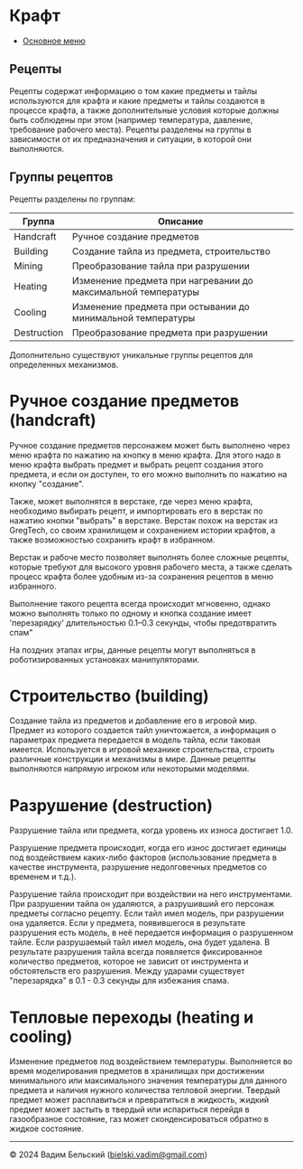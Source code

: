 # Крафт

- [Основное меню](../README.md)

## Рецепты

Рецепты содержат информацию о том какие предметы и тайлы используются для крафта и какие предметы и тайлы создаются в процессе крафта, а также дополнительные условия которые должны быть соблюдены при этом (например температура, давление, требование рабочего места). Рецепты разделены на группы в зависимости от их предназначения и ситуации, в которой они выполняются.

## Группы рецептов 

Рецепты разделены по группам:

| Группа      | Описание                                                      |
| ----------- | ------------------------------------------------------------- |
| Handcraft   | Ручное создание предметов                                     |
| Building    | Создание тайла из предмета, строительство                     |
| Mining      | Преобразование тайла при разрушении                           |
| Heating     | Изменение предмета при нагревании до максимальной температуры |
| Cooling     | Изменение предмета при остывании до минимальной температуры   |
| Destruction | Преобразование предмета при разрушении                        |

Дополнительно существуют уникальные группы рецептов для определенных механизмов.

# Ручное создание предметов (handcraft)

Ручное создание предметов персонажем может быть выполнено через меню крафта по нажатию на кнопку в меню крафта. Для этого надо в меню крафта выбрать предмет и выбрать рецепт создания этого предмета, и если он доступен, то его можно выполнить по нажатию на кнопку "создание".

Также,  может выполнятся в верстаке, где через меню крафта, необходимо выбирать рецепт, и импортировать его в верстак по нажатию кнопки "выбрать" в верстаке. Верстак похож на верстак из GregTech, со своим хранилищем и сохранением истории крафтов, а также возможностью сохранить крафт в избранном.

Верстак и рабоче место позволяет выполнять более сложные рецепты, которые требуют для высокого уровня рабочего места, а также сделать процесс крафта более удобным из-за сохранения рецептов в меню избранного.

Выполнение такого рецепта всегда происходит мгновенно, однако можно выполнять только по одному и кнопка создание имеет 'перезарядку' длительностью 0.1–0.3 секунды, чтобы предотвратить спам"

На поздних этапах игры, данные рецепты могут выполняться в роботизированных установках манипуляторами.

# Строительство (building)

Создание тайла из предметов и добавление его в игровой мир. Предмет из которого создается тайл уничтожается, а информация о параметрах предмета передается в модель тайла, если таковая имеется.  Используется в игровой механике строительства, строить различные конструкции и механизмы в мире. Данные рецепты выполняются напрямую игроком или некоторыми моделями.

# Разрушение (destruction)

Разрушение тайла или предмета, когда уровень их износа достигает 1.0. 

Разрушение предмета происходит, когда его износ достигает единицы под воздействием каких-либо факторов (использование предмета в качестве инструмента, разрушение недолговечных предметов со временем и т.д.).

Разрушение тайла происходит при воздействии на него инструментами. При разрушении тайла он удаляются, а разрушивший его персонаж предметы согласно рецепту. Если тайл имел модель, при разрушении она удаляется. Если у предмета, появившегося в результате разрушения есть модель, в неё передается информация о разрушенном тайле. Если разрушаемый тайл имел модель, она будет удалена. В результате разрушения тайла всегда появляется фиксированное количество предметов, которое не зависит от инструмента и обстоятельств его разрушения. Между ударами существует "перезарядка" в 0.1 - 0.3 секунды для избежания спама.

# Тепловые переходы (heating и cooling)

Изменение предметов под воздействием температуры. Выполняется во время моделирования предметов в хранилищах при достижении минимального или максимального значения температуры для данного предмета и наличия нужного количества тепловой энергии. Твердый предмет может расплавиться и превратиться в жидкость, жидкий предмет может застыть в твердый или испариться перейдя в газообразное состояние, газ может сконденсироваться обратно в жидкое состояние.

---
© 2024 Вадим Бельский (bielski.vadim@gmail.com)